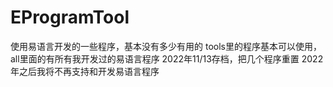# EProgramTool
使用易语言开发的一些程序，基本没有多少有用的
tools里的程序基本可以使用，all里面的有所有我开发过的易语言程序
2022年11/13存档，把几个程序重置
2022年之后我将不再支持和开发易语言程序